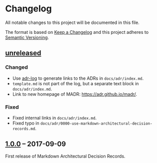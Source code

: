 # Changelog
All notable changes to this project will be documented in this file.

The format is based on [Keep a Changelog](http://keepachangelog.com/)
and this project adheres to [Semantic Versioning](http://semver.org/).


## [unreleased]

### Changed

- Use [adr-log](https://adr.github.io/adr-log/) to generate links to the ADRs in `docs/adr/index.md`.
- `template.md` is not part of the log, but a separate text block in `docs/adr/index.md`.
- Link to new homepage of MADR: <https://adr.github.io/madr/>.

### Fixed

- Fixed internal links in `docs/adr/index.md`.
- Fixed typo in `docs/adr/0000-use-markdown-architectural-decision-records.md`.

## [1.0.0] – 2017-09-09

First release of Markdown Architectural Decision Records.

[unreleased]: https://github.com/adr/madr/compare/v1.0.0...master
[1.0.0]: https://github.com/adr/madr/releases/tag/v1.0.0
